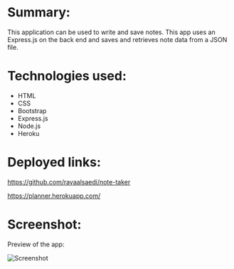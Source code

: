 # Summary:
This application can be used to write and save notes. This app uses an Express.js on the back end and saves and retrieves note data from a JSON file.

# Technologies used:
- HTML
- CSS
- Bootstrap
- Express.js
- Node.js
- Heroku

# Deployed links:

https://github.com/rayaalsaedi/note-taker

https://planner.herokuapp.com/



# Screenshot:
Preview of the app:

![Screenshot](Develop/capture.gif)